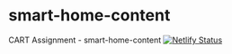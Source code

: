 # smart-home-content
CART Assignment - smart-home-content
[![Netlify Status](https://api.netlify.com/api/v1/badges/d8672f0f-e88a-4fe8-8f43-040e340a255b/deploy-status)](https://app.netlify.com/sites/smorthome/deploys)

